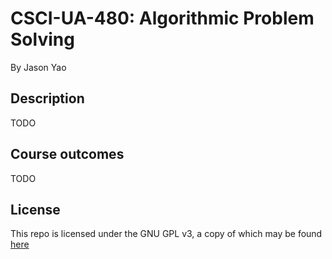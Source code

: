 # CSCI-UA-480: Algorithmic Problem Solving
By Jason Yao

## Description
TODO

## Course outcomes
TODO

## License
This repo is licensed under the GNU GPL v3, a copy of which may be found [here](LICENSE)
